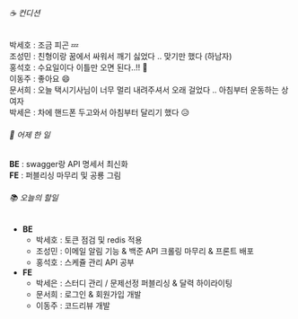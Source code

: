 ###### ☕ 컨디션   
박세호 : 조금 피곤 :zzz:     
조성민 : 친형이랑 꿈에서 싸워서 깨기 싫었다 .. 맞기만 했다 (하남자)    
홍석호 : 수요일이다 이틀만 오면 된다..!! 🥲   
이동주 : 좋아요 :smile:    
문서희 : 오늘 택시기사님이 너무 멀리 내려주셔서 오래 걸었다 .. 아침부터 운동하는 상여자   
박세은 : 차에 핸드폰 두고와서 아침부터 달리기 했다 😥    

###### 🐾 어제 한 일   
**BE** : swagger랑 API 명세서 최신화   
**FE** : 퍼블리싱 마무리 및 공룡 그림   

###### 📚 오늘의 할일   
- **BE**
  - 박세호 : 토큰 점검 및 redis 적용   
  - 조성민 : 이메일 알림 기능 & 백준 API 크롤링 마무리 & 프론트 배포  
  - 홍석호 : 스케쥴 관리 API 공부   
- **FE** 
  - 박세은 : 스터디 관리 / 문제선정 퍼블리싱 & 달력 하이라이팅 
  - 문서희 : 로그인 & 회원가입 개발   
  - 이동주 : 코드리뷰 개발   